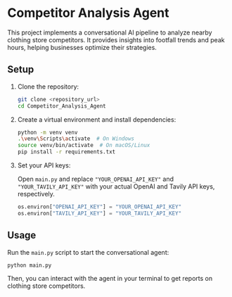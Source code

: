 # Competitor Analysis Agent

This project implements a conversational AI pipeline to analyze nearby clothing store competitors. It provides insights into footfall trends and peak hours, helping businesses optimize their strategies.

## Setup

1. Clone the repository:

   ```bash
   git clone <repository_url>
   cd Competitor_Analysis_Agent
   ```

2. Create a virtual environment and install dependencies:

   ```bash
   python -m venv venv
   .\venv\Scripts\activate  # On Windows
   source venv/bin/activate  # On macOS/Linux
   pip install -r requirements.txt
   ```

3. Set your API keys:

   Open `main.py` and replace `"YOUR_OPENAI_API_KEY"` and `"YOUR_TAVILY_API_KEY"` with your actual OpenAI and Tavily API keys, respectively.

   ```python
   os.environ["OPENAI_API_KEY"] = "YOUR_OPENAI_API_KEY"
   os.environ["TAVILY_API_KEY"] = "YOUR_TAVILY_API_KEY"
   ```

## Usage

Run the `main.py` script to start the conversational agent:

```bash
python main.py
```

Then, you can interact with the agent in your terminal to get reports on clothing store competitors. 